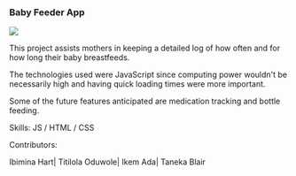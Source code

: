 ### Baby Feeder App
![](https://github.com/istoga/Baby-Feeding-Timer-Project/blob/main/Baby%20Feeder%20App.png)

This project assists mothers in keeping a detailed log of how often and for how long their baby breastfeeds.

The technologies used were JavaScript since computing power wouldn't be necessarily high and having quick loading times were more important.

Some of the future features anticipated are medication tracking and 
bottle feeding.

Skills: JS / HTML / CSS

Contributors:

Ibimina Hart|
Titilola Oduwole|
Ikem Ada|
Taneka Blair




